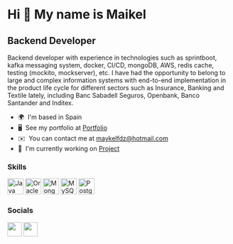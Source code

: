Hi 👋 My name is Maikel
=======================

Backend Developer
-----------------

Backend developer with experience in technologies such as sprintboot, kafka messaging system, docker, CI/CD, mongoDB, AWS, redis cache, testing (mockito, mockserver), etc. I have had the opportunity to belong to large and complex information systems with end-to-end implementation in the product life cycle for different sectors such as Insurance, Banking and Textile lately, including Banc Sabadell Seguros, Openbank, Banco Santander and Inditex.

* 🌍  I'm based in Spain
* 🖥️  See my portfolio at [Portfolio](http://maykelfdz.github.io/portfolio/index.html)
* ✉️  You can contact me at [maykelfdz@hotmail.com](mailto:maykelfdz@hotmail.com)
* 🚀  I'm currently working on [Project](http://www.inditex.com/es/home)

### Skills

<p align="left">
<a href="https://www.oracle.com/java/" target="_blank" rel="noreferrer"><img src="https://raw.githubusercontent.com/danielcranney/readme-generator/main/public/icons/skills/java-colored.svg" width="36" height="36" alt="Java" /></a>
<a href="https://www.oracle.com/uk/index.html" target="_blank" rel="noreferrer"><img src="https://raw.githubusercontent.com/danielcranney/readme-generator/main/public/icons/skills/oracle-colored.svg" width="36" height="36" alt="Oracle" /></a>
<a href="https://www.mongodb.com/" target="_blank" rel="noreferrer"><img src="https://raw.githubusercontent.com/danielcranney/readme-generator/main/public/icons/skills/mongodb-colored.svg" width="36" height="36" alt="MongoDB" /></a>
<a href="https://www.mysql.com/" target="_blank" rel="noreferrer"><img src="https://raw.githubusercontent.com/danielcranney/readme-generator/main/public/icons/skills/mysql-colored.svg" width="36" height="36" alt="MySQL" /></a>
<a href="https://www.postgresql.org/" target="_blank" rel="noreferrer"><img src="https://raw.githubusercontent.com/danielcranney/readme-generator/main/public/icons/skills/postgresql-colored.svg" width="36" height="36" alt="PostgreSQL" /></a>
</p>


### Socials

<p align="left"> <a href="https://www.github.com//maykelfdz" target="_blank" rel="noreferrer"><img src="https://raw.githubusercontent.com/danielcranney/readme-generator/main/public/icons/socials/github-dark.svg" width="32" height="32" /></a> <a href="https://www.linkedin.com/in/maikel-fernandez" target="_blank" rel="noreferrer"><img src="https://raw.githubusercontent.com/danielcranney/readme-generator/main/public/icons/socials/linkedin.svg" width="32" height="32" /></a></p>



